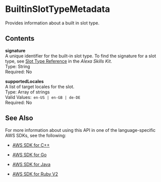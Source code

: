 # BuiltinSlotTypeMetadata<a name="API_BuiltinSlotTypeMetadata"></a>

Provides information about a built in slot type\.

## Contents<a name="API_BuiltinSlotTypeMetadata_Contents"></a>

 **signature**   
A unique identifier for the built\-in slot type\. To find the signature for a slot type, see [Slot Type Reference](https://developer.amazon.com/public/solutions/alexa/alexa-skills-kit/docs/built-in-intent-ref/slot-type-reference) in the *Alexa Skills Kit*\.  
Type: String  
Required: No

 **supportedLocales**   
A list of target locales for the slot\.   
Type: Array of strings  
Valid Values:` en-US | en-GB | de-DE`   
Required: No

## See Also<a name="API_BuiltinSlotTypeMetadata_SeeAlso"></a>

For more information about using this API in one of the language\-specific AWS SDKs, see the following:

+  [AWS SDK for C\+\+](http://docs.aws.amazon.com/goto/SdkForCpp/lex-models-2017-04-19/BuiltinSlotTypeMetadata) 

+  [AWS SDK for Go](http://docs.aws.amazon.com/goto/SdkForGoV1/lex-models-2017-04-19/BuiltinSlotTypeMetadata) 

+  [AWS SDK for Java](http://docs.aws.amazon.com/goto/SdkForJava/lex-models-2017-04-19/BuiltinSlotTypeMetadata) 

+  [AWS SDK for Ruby V2](http://docs.aws.amazon.com/goto/SdkForRubyV2/lex-models-2017-04-19/BuiltinSlotTypeMetadata) 
